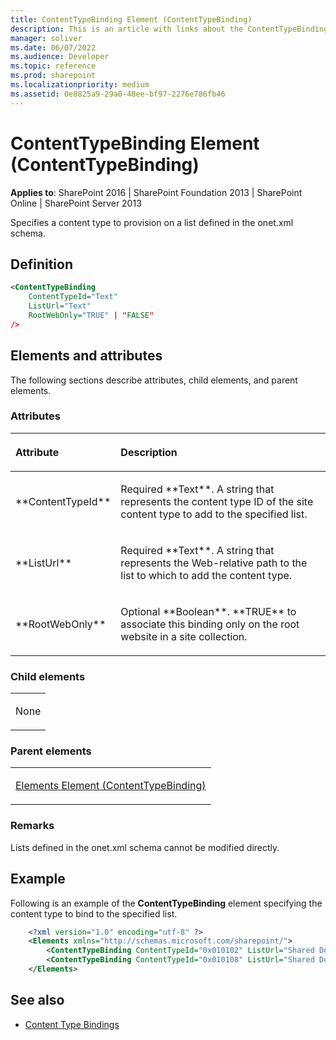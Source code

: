 ```yaml
---
title: ContentTypeBinding Element (ContentTypeBinding)
description: This is an article with links about the ContentTypeBinding Element for SharePoint 2016, SharePoint Foundation 2013, SharePoint Online and SharePoint Server 2013.
manager: soliver
ms.date: 06/07/2022
ms.audience: Developer
ms.topic: reference
ms.prod: sharepoint
ms.localizationpriority: medium
ms.assetid: 0e8825a9-29a0-48ee-bf97-2276e786fb46
---
```


# ContentTypeBinding Element (ContentTypeBinding)

**Applies to**: SharePoint 2016 | SharePoint Foundation 2013 | SharePoint Online | SharePoint Server 2013

Specifies a content type to provision on a list defined in the onet.xml schema.

## Definition

```XML
<ContentTypeBinding
    ContentTypeId="Text"
    ListUrl="Text" 
    RootWebOnly="TRUE" | "FALSE"
/>
```

## Elements and attributes

The following sections describe attributes, child elements, and parent elements.

### Attributes

<table>
<colgroup>
<col width="20%" />
<col width="80%" />
</colgroup>
<thead>
<tr class="header">
<th align="left"><p>Attribute</p></th>
<th align="left"><p>Description</p></th>
</tr>
</thead>
<tbody>
<tr class="odd">
<td align="left"><p>**ContentTypeId**</p></td>
<td align="left"><p>Required **Text**. A string that represents the content type ID of the site content type to add to the specified list.</p></td>
</tr>
<tr class="even">
<td align="left"><p>**ListUrl**</p></td>
<td align="left"><p>Required **Text**. A string that represents the Web-relative path to the list to which to add the content type.</p></td>
</tr>
<tr class="odd">
<td align="left"><p>**RootWebOnly**</p></td>
<td align="left"><p>Optional **Boolean**. **TRUE** to associate this binding only on the root website in a site collection.</p></td>
</tr>
</tbody>
</table>

### Child elements

<table>
<colgroup>
<col width="100%" />
</colgroup>
<tbody>
<tr class="odd">
<td align="left"><p>None</p></td>
</tr>
</tbody>
</table>

### Parent elements

<table>
<colgroup>
<col width="100%" />
</colgroup>
<tbody>
<tr class="odd">
<td align="left"><p><a href="elements-element-contenttypebinding.md">Elements Element (ContentTypeBinding)</a></p></td>
</tr>
</tbody>
</table>

### Remarks

Lists defined in the onet.xml schema cannot be modified directly.

## Example

Following is an example of the **ContentTypeBinding** element specifying the content type to bind to the specified list.

```XML
    <?xml version="1.0" encoding="utf-8" ?> 
    <Elements xmlns="http://schemas.microsoft.com/sharepoint/">
        <ContentTypeBinding ContentTypeId="0x010102" ListUrl="Shared Documents" />
        <ContentTypeBinding ContentTypeId="0x010108" ListUrl="Shared Documents" />
    </Elements>
```

## See also

- [Content Type Bindings](content-type-bindings.md)








